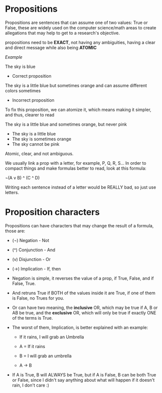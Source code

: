 # Propositions

Propositions are sentences that can assume one of two values: True or False, these are widely used on the computer science/math areas to create allegations that may help to get to a research's objective.

propositions need to be **EXACT**, not having any ambiguities, having a clear and direct message while also being **ATOMIC**

*Example*

The sky is blue
- Correct proposition

The sky is a little blue but sometimes orange and can assume different colors sometimes
- Incorrect proposition

To fix this proposition, we can atomize it, which means making it simpler, and thus, clearer to read

The sky is a little blue and sometimes orange, but never pink
  - The sky is a little blue
  - The sky is sometimes orange
  - The sky cannot be pink

Atomic, clear, and not ambiguous.

We usually link a prop with a letter, for example, P, Q, R, S... In order to compact things and make formulas better to read, look at this formula:

¬(A v B) ^ (C ^ D)

Writing each sentence instead of a letter would be REALLY bad, so just use letters.

# Proposition characters

Propositions can have characters that may change the result of a formula, those are:

- (¬)  Negation - Not
- (^)  Conjunction - And
- (v)  Disjunction - Or
- (->) Implication - If, then


- Negation is simple, it reverses the value of a prop, if True, False, and if False, True.

- And retruns True if BOTH of the values inside it are True, if one of them is False, no Trues for you.

- Or can have two meaning, the **inclusive** OR, which may be true if A, B or AB be true, and the **exclusive** OR, which will only be true if exactly ONE of the terms is True.

- The worst of them, Implication, is better explained with an example:
  - If it rains, I will grab an Umbrella

  - A = If it rains
  - B = I will grab an umbrella
  - A -> B

- If A is True, B will ALWAYS be True, but if A is False, B can be both True or False, since I didn't say anything about what will happen if it doesn't rain, I don't care :)